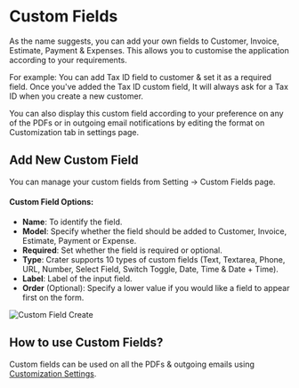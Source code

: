 # Custom Fields

As the name suggests, you can add your own fields to Customer, Invoice, Estimate, Payment & Expenses. This allows you to customise the application according to your requirements.

For example: You can add Tax ID field to customer & set it as a required field. Once you've added the Tax ID custom field, It will always ask for a Tax ID when you create a new customer.

You can also display this custom field according to your preference on any of the PDFs or in outgoing email notifications by editing the format on Customization tab in settings page.

## Add New Custom Field

You can manage your custom fields from Setting -> Custom Fields page.

#### Custom Field Options:

- **Name**: To identify the field.
- **Model**: Specify whether the field should be added to Customer, Invoice, Estimate, Payment or Expense.
- **Required**: Set whether the field is required or optional.
- **Type**: Crater supports 10 types of custom fields (Text, Textarea, Phone, URL, Number, Select Field, Switch Toggle, Date, Time & Date + Time).
- **Label**: Label of the input field.
- **Order** (Optional): Specify a lower value if you would like a field to appear first on the form.

![Custom Field Create](/images/custom-field.png)

## How to use Custom Fields?

Custom fields can be used on all the PDFs & outgoing emails using [Customization Settings](./customization.md).
